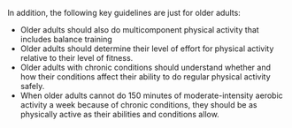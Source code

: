 In addition, the following key guidelines are just for older adults: 

* Older adults should also do multicomponent physical activity that includes balance training 
* Older adults should determine their level of effort for physical activity relative to their level of fitness.
* Older adults with chronic conditions should understand whether and how their conditions affect their ability to do regular physical activity safely.
* When older adults cannot do 150 minutes of moderate-intensity aerobic activity a week because of chronic conditions, they should be as physically active as their abilities and conditions allow.